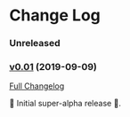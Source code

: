# Change Log

### Unreleased

### [v0.01](https://github.com/realityforge/graphql-java-scalars/tree/v0.01) (2019-09-09)
[Full Changelog](https://github.com/realityforge/graphql-java-scalars/compare/c4d1a54adbaa886f094e7dcab6623b0b91961947...v0.01)

 ‎🎉	Initial super-alpha release ‎🎉.

